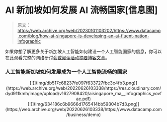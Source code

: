 # AI 新加坡如何发展 AI 流畅国家[信息图]

> 原文：<https://web.archive.org/web/20230101103202/https://www.datacamp.com/blog/how-ai-singapore-is-developing-an-ai-fluent-nation-infographic>

如果你想了解更多关于新加坡人工智能如何建设一个人工智能国家的信息，你可以在此观看完整的网络研讨会[或阅读活动摘要](https://web.archive.org/web/20220626103338/https://www.datacamp.com/resources/webinars/developing-an-ai-literate-nation)[博客文章](https://web.archive.org/web/20220626103338/https://www.datacamp.com/community/blog/event-recap-developing-an-ai-literate-nation)。

### 人工智能新加坡如何发展成为一个人工智能流畅的国家

<center>[![](img/db517c68237fe097f633727fbc3c4fb3.png)](https://web.archive.org/web/20220626103338/https://res.cloudinary.com/dyd911kmh/image/upload/v1627908420/aisingapore_ma__infographics_yovfac.pdf)</center>

<center>[![](img/634186c6b9666d1765414bb59304b7d3.png)](https://web.archive.org/web/20220626103338/https://www.datacamp.com/business/demo)</center>